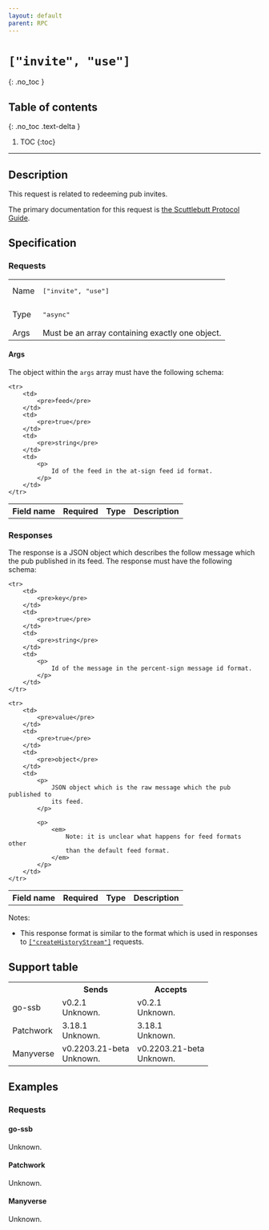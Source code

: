 ```yaml
---
layout: default
parent: RPC
---
```


# `["invite", "use"]`
{: .no_toc }

## Table of contents
{: .no_toc .text-delta }

1. TOC
{:toc}

---

## Description

This request is related to redeeming pub invites.

The primary documentation for this request is [the Scuttlebutt Protocol Guide][protocol-guide].

## Specification

### Requests

<table>

<tr>
    <td>
        Name
    </td>
    <td>
        <pre>["invite", "use"]</pre>
    </td>
</tr>

<tr>
    <td>
        Type
    </td>
    <td>
        <pre>"async"</pre>
    </td>
</tr>

<tr>
    <td>
        Args
    </td>
    <td>
        Must be an array containing exactly one object.
    </td>
</tr>

</table>

#### Args

The object within the `args` array must have the following schema:

<table>
    <tr>
        <th> 
            Field name
        </th>
        <th> 
            Required
        </th>
        <th> 
            Type
        </th>
        <th> 
            Description
        </th>
    </tr>

    <tr>
        <td>
            <pre>feed</pre>
        </td>
        <td>
            <pre>true</pre>
        </td>
        <td>
            <pre>string</pre>
        </td>
        <td>
            <p>
                Id of the feed in the at-sign feed id format.
            </p>
        </td>
    </tr>
</table>

### Responses

The response is a JSON object which describes the follow message which the pub
published in its feed. The response must have the following schema:

<table>
    <tr>
        <th> 
            Field name
        </th>
        <th> 
            Required
        </th>
        <th> 
            Type
        </th>
        <th> 
            Description
        </th>
    </tr>

    <tr>
        <td>
            <pre>key</pre>
        </td>
        <td>
            <pre>true</pre>
        </td>
        <td>
            <pre>string</pre>
        </td>
        <td>
            <p>
                Id of the message in the percent-sign message id format.
            </p>
        </td>
    </tr>

    <tr>
        <td>
            <pre>value</pre>
        </td>
        <td>
            <pre>true</pre>
        </td>
        <td>
            <pre>object</pre>
        </td>
        <td>
            <p>
                JSON object which is the raw message which the pub published to
                its feed.
            </p>

            <p>
                <em>
                    Note: it is unclear what happens for feed formats other
                    than the default feed format.
                </em>
            </p>
        </td>
    </tr>
</table>

Notes:

- This response format is similar to the format which is used in responses to
  [`["createHistoryStream"]`](./createHistoryStream.html) requests.

## Support table

<table class="support-table">
<tr>
    <th></th>
    <th>Sends</th>
    <th>Accepts</th>
</tr>

<tr>
    <td>
        go-ssb
    </td>
    <td class="version unknown">
        <div class="number">
            v0.2.1
        </div>
        <div class="note">
            Unknown.
        </div>
    </td>
    <td class="version unknown">
        <div class="number">
            v0.2.1
        </div>
        <div class="note">
            Unknown.
        </div>
    </td>
</tr>

<tr>
    <td>
        Patchwork
    </td>
    <td class="version unknown">
        <div class="number">
            3.18.1
        </div>
        <div class="note">
            Unknown.
        </div>
    </td>
    <td class="version unknown">
        <div class="number">
            3.18.1
        </div>
        <div class="note">
            Unknown.
        </div>
    </td>
</tr>

<tr>
    <td>
        Manyverse
    </td>
    <td class="version unknown">
        <div class="number">
            v0.2203.21-beta
        </div>
        <div class="note">
            Unknown.
        </div>
    </td>
    <td class="version unknown">
        <div class="number">
            v0.2203.21-beta
        </div>
        <div class="note">
            Unknown.
        </div>
    </td>
</tr>

</table>

## Examples

### Requests

#### go-ssb

Unknown.

#### Patchwork

Unknown.

#### Manyverse 

Unknown.

[protocol-guide]: https://ssbc.github.io/scuttlebutt-protocol-guide/
